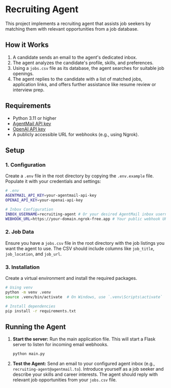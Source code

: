 # Recruiting Agent

This project implements a recruiting agent that assists job seekers by matching them with relevant opportunities from a job database.

## How it Works

1. A candidate sends an email to the agent's dedicated inbox.
2. The agent analyzes the candidate's profile, skills, and preferences.
3. Using a `jobs.csv` file as its database, the agent searches for suitable job openings.
4. The agent replies to the candidate with a list of matched jobs, application links, and offers further assistance like resume review or interview prep.

## Requirements

* Python 3.11 or higher
* [AgentMail API key](https://agentmail.io)
* [OpenAI API key](https://platform.openai.com)
* A publicly accessible URL for webhooks (e.g., using Ngrok).

## Setup

### 1. Configuration

Create a `.env` file in the root directory by copying the `.env.example` file. Populate it with your credentials and settings:

```sh
# .env
AGENTMAIL_API_KEY=your-agentmail-api-key
OPENAI_API_KEY=your-openai-api-key

# Inbox Configuration
INBOX_USERNAME=recruiting-agent # Or your desired AgentMail inbox username
WEBHOOK_URL=https://your-domain.ngrok-free.app # Your public webhook URL

```

### 2. Job Data

Ensure you have a `jobs.csv` file in the root directory with the job listings you want the agent to use. The CSV should include columns like `job_title`, `job_location`, and `job_url`.

### 3. Installation

Create a virtual environment and install the required packages.

```sh
# Using venv
python -m venv .venv
source .venv/bin/activate  # On Windows, use `.venv\Scripts\activate`

# Install dependencies
pip install -r requirements.txt
```

## Running the Agent

1. **Start the server:**
    Run the main application file. This will start a Flask server to listen for incoming email webhooks.

    ```sh
    python main.py
    ```

2. **Test the Agent:**
    Send an email to your configured agent inbox (e.g., `recruiting-agent@agentmail.to`). Introduce yourself as a job seeker and describe your skills and career interests. The agent should reply with relevant job opportunities from your `jobs.csv` file.
